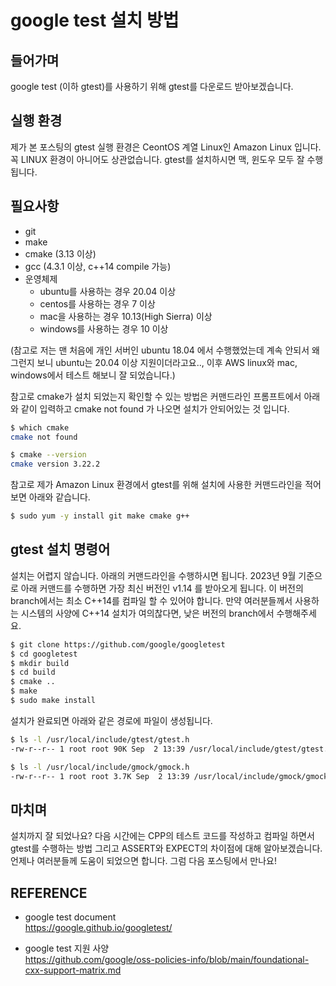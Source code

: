 # google test 설치 방법

## 들어가며
google test (이하 gtest)를 사용하기 위해 gtest를 다운로드 받아보겠습니다.

## 실행 환경
제가 본 포스팅의 gtest 실행 환경은 CeontOS 계열 Linux인 Amazon Linux 입니다. 꼭 LINUX 환경이 아니어도 상관없습니다. gtest를 설치하시면 맥, 윈도우 모두 잘 수행됩니다.

## 필요사항
- git
- make
- cmake (3.13 이상)
- gcc (4.3.1 이상, c++14 compile 가능)
- 운영체제
  - ubuntu를 사용하는 경우 20.04 이상
  - centos를 사용하는 경우 7 이상
  - mac을 사용하는 경우 10.13(High Sierra) 이상
  - windows를 사용하는 경우 10 이상

(참고로 저는 맨 처음에 개인 서버인 ubuntu 18.04 에서 수행했었는데 계속 안되서 왜 그런지 보니 ubuntu는 20.04 이상 지원이더라고요.., 이후 AWS linux와 mac, windows에서 테스트 해보니 잘 되었습니다.)

참고로 cmake가 설치 되었는지 확인할 수 있는 방법은 커맨드라인 프롬프트에서 아래와 같이 입력하고 cmake not found 가 나오면 설치가 안되어있는 것 입니다.
```bash
$ which cmake
cmake not found
```

```bash
$ cmake --version
cmake version 3.22.2
```

참고로 제가 Amazon Linux 환경에서 gtest를 위해 설치에 사용한 커맨드라인을 적어보면 아래와 같습니다.

```bash
$ sudo yum -y install git make cmake g++
```

## gtest 설치 명령어
설치는 어렵지 않습니다. 아래의 커맨드라인을 수행하시면 됩니다. 2023년 9월 기준으로 아래 커맨드를 수행하면 가장 최신 버전인 v1.14 를 받아오게 됩니다. 이 버전의 branch에서는 최소 C++14를 컴파일 할 수 있어야 합니다. 만약 여러분들께서 사용하는 시스템의 사양에 C++14 설치가 여의찮다면, 낮은 버전의 branch에서 수행해주세요.

```bash
$ git clone https://github.com/google/googletest
$ cd googletest
$ mkdir build
$ cd build
$ cmake ..
$ make
$ sudo make install
```

설치가 완료되면 아래와 같은 경로에 파일이 생성됩니다.
```bash
$ ls -l /usr/local/include/gtest/gtest.h 
-rw-r--r-- 1 root root 90K Sep  2 13:39 /usr/local/include/gtest/gtest.h

$ ls -l /usr/local/include/gmock/gmock.h
-rw-r--r-- 1 root root 3.7K Sep  2 13:39 /usr/local/include/gmock/gmock.h
```

## 마치며
설치까지 잘 되었나요? 다음 시간에는 CPP의 테스트 코드를 작성하고 컴파일 하면서 gtest를 수행하는 방법 그리고 ASSERT와 EXPECT의 차이점에 대해 알아보겠습니다.  
언제나 여러분들께 도움이 되었으면 합니다. 그럼 다음 포스팅에서 만나요!

## REFERENCE
- google test document  
https://google.github.io/googletest/

- google test 지원 사양  
https://github.com/google/oss-policies-info/blob/main/foundational-cxx-support-matrix.md

